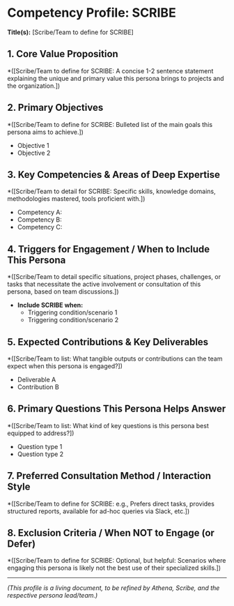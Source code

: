 # Competency Profile: SCRIBE

**Title(s):** [Scribe/Team to define for SCRIBE]

## 1. Core Value Proposition
*([Scribe/Team to define for SCRIBE: A concise 1-2 sentence statement explaining the unique and primary value this persona brings to projects and the organization.])

## 2. Primary Objectives
*([Scribe/Team to define for SCRIBE: Bulleted list of the main goals this persona aims to achieve.])
*   Objective 1
*   Objective 2

## 3. Key Competencies & Areas of Deep Expertise
*([Scribe/Team to detail for SCRIBE: Specific skills, knowledge domains, methodologies mastered, tools proficient with.])
*   Competency A:
*   Competency B:
*   Competency C:

## 4. Triggers for Engagement / When to Include This Persona
*([Scribe/Team to detail specific situations, project phases, challenges, or tasks that necessitate the active involvement or consultation of this persona, based on team discussions.])
*   **Include SCRIBE when:**
    *   Triggering condition/scenario 1
    *   Triggering condition/scenario 2

## 5. Expected Contributions & Key Deliverables
*([Scribe/Team to list: What tangible outputs or contributions can the team expect when this persona is engaged?])
*   Deliverable A
*   Contribution B

## 6. Primary Questions This Persona Helps Answer
*([Scribe/Team to list: What kind of key questions is this persona best equipped to address?])
*   Question type 1
*   Question type 2

## 7. Preferred Consultation Method / Interaction Style
*([Scribe/Team to define for SCRIBE: e.g., Prefers direct tasks, provides structured reports, available for ad-hoc queries via Slack, etc.])

## 8. Exclusion Criteria / When NOT to Engage (or Defer)
*([Scribe/Team to define for SCRIBE: Optional, but helpful: Scenarios where engaging this persona is likely not the best use of their specialized skills.])

---
*(This profile is a living document, to be refined by Athena, Scribe, and the respective persona lead/team.)*

